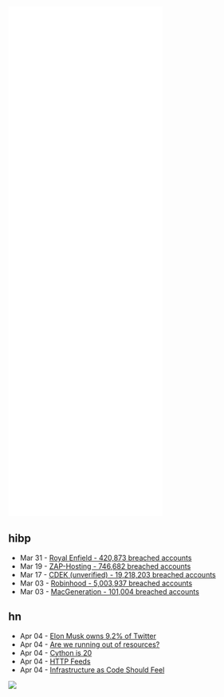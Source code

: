 ![Metrics](https://raw.githubusercontent.com/phixion/phixion/master/metrics.svg)

## hibp

<!--
for https://github.com/phixion/phixion/blob/main/.github/workflows/feeds.yml
-->
<!--START_SECTION:haveibeenpwnd-->
- Mar 31 - [Royal Enfield - 420,873 breached accounts](https://haveibeenpwned.com/PwnedWebsites#RoyalEnfield)
- Mar 19 - [ZAP-Hosting - 746,682 breached accounts](https://haveibeenpwned.com/PwnedWebsites#ZAPHosting)
- Mar 17 - [CDEK (unverified) - 19,218,203 breached accounts](https://haveibeenpwned.com/PwnedWebsites#CDEK)
- Mar 03 - [Robinhood - 5,003,937 breached accounts](https://haveibeenpwned.com/PwnedWebsites#Robinhood)
- Mar 03 - [MacGeneration - 101,004 breached accounts](https://haveibeenpwned.com/PwnedWebsites#MacGeneration)
<!--END_SECTION:haveibeenpwnd-->

## hn

<!--
for https://github.com/phixion/phixion/blob/main/.github/workflows/feeds.yml
-->
<!--START_SECTION:hn-->
- Apr 04 - [Elon Musk owns 9.2% of Twitter](https://www.sec.gov/Archives/edgar/data/0001494730/000110465922041911/tm2211482d1_sc13g.htm)
- Apr 04 - [Are we running out of resources?](https://tokcast-bretthall-31ddc0.netlify.app/2022/03/are-we-running-out-of-resources/)
- Apr 04 - [Cython is 20](http://blog.behnel.de/posts/cython-is-20/)
- Apr 04 - [HTTP Feeds](https://www.http-feeds.org/)
- Apr 04 - [Infrastructure as Code Should Feel](https://scalefactory.com/blog/2022/01/27/how-infrastructure-as-code-should-feel/)
<!--END_SECTION:hn-->

<!--
for https://yhype.me
-->
![](https://hit.yhype.me/github/profile?user_id=13013670)
